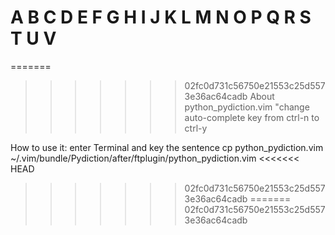 A
B
C
D
E
F
G
H
I
J
K
L
M
N
O
P
Q
R
S
T
U
V
=======
=======
>>>>>>> 02fc0d731c56750e21553c25d5573e36ac64cadb
About python_pydiction.vim
"change auto-complete key from ctrl-n to ctrl-y

How to use it:
enter Terminal and key the sentence 
cp python_pydiction.vim ~/.vim/bundle/Pydiction/after/ftplugin/python_pydiction.vim
<<<<<<< HEAD
>>>>>>> 02fc0d731c56750e21553c25d5573e36ac64cadb
=======
>>>>>>> 02fc0d731c56750e21553c25d5573e36ac64cadb
